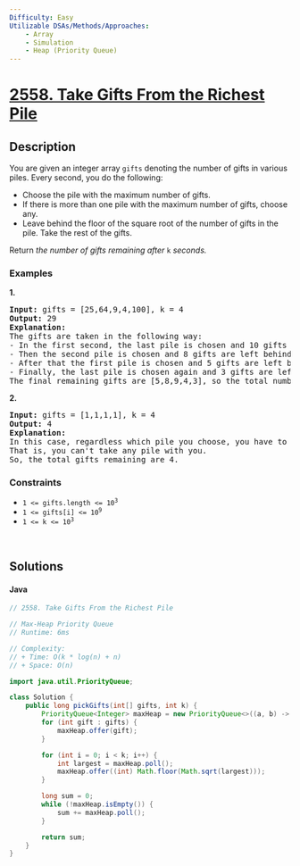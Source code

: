 ```yaml
---
Difficulty: Easy
Utilizable DSAs/Methods/Approaches:
    - Array
    - Simulation
    - Heap (Priority Queue)
---
```


<!-- problem:start -->
# [2558. Take Gifts From the Richest Pile](https://leetcode.com/problems/take-gifts-from-the-richest-pile)
## Description
<!-- description:start -->
<p>You are given an integer array <code>gifts</code> denoting the number of gifts in various piles. Every second, you do the following:</p>
<ul>
	<li>Choose the pile with the maximum number of gifts.</li>
	<li>If there is more than one pile with the maximum number of gifts, choose any.</li>
	<li>Leave behind the floor of the square root of the number of gifts in the pile. Take the rest of the gifts.</li>
</ul>
<p>Return <em>the number of gifts remaining after </em><code>k</code><em> seconds.</em></p>

### Examples
<p><strong class="example">1.</strong></p>
<pre>
<strong>Input:</strong> gifts = [25,64,9,4,100], k = 4
<strong>Output:</strong> 29
<strong>Explanation:</strong> 
The gifts are taken in the following way:
- In the first second, the last pile is chosen and 10 gifts are left behind.
- Then the second pile is chosen and 8 gifts are left behind.
- After that the first pile is chosen and 5 gifts are left behind.
- Finally, the last pile is chosen again and 3 gifts are left behind.
The final remaining gifts are [5,8,9,4,3], so the total number of gifts remaining is 29.
</pre>

<p><strong class="example">2.</strong></p>
<pre>
<strong>Input:</strong> gifts = [1,1,1,1], k = 4
<strong>Output:</strong> 4
<strong>Explanation:</strong> 
In this case, regardless which pile you choose, you have to leave behind 1 gift in each pile. 
That is, you can&#39;t take any pile with you. 
So, the total gifts remaining are 4.
</pre>

### Constraints
<ul>
	<li><code>1 &lt;= gifts.length &lt;= 10<sup>3</sup></code></li>
	<li><code>1 &lt;= gifts[i] &lt;= 10<sup>9</sup></code></li>
	<li><code>1 &lt;= k &lt;= 10<sup>3</sup></code></li>
</ul>
<!-- description:end -->


<p>&nbsp;</p>


## Solutions
<!-- solution:start -->
<!-- tabs:start -->
#### Java
```java
// 2558. Take Gifts From the Richest Pile

// Max-Heap Priority Queue
// Runtime: 6ms

// Complexity:
// + Time: O(k * log(n) + n)
// + Space: O(n)

import java.util.PriorityQueue;

class Solution {
    public long pickGifts(int[] gifts, int k) {
        PriorityQueue<Integer> maxHeap = new PriorityQueue<>((a, b) -> b - a);
        for (int gift : gifts) {
            maxHeap.offer(gift);
        }

        for (int i = 0; i < k; i++) {
            int largest = maxHeap.poll();
            maxHeap.offer((int) Math.floor(Math.sqrt(largest)));
        }

        long sum = 0;
        while (!maxHeap.isEmpty()) {
            sum += maxHeap.poll();
        }

        return sum;
    }
}
```
<!-- tabs:end -->
<!-- solution:end -->
<!-- problem:end -->

